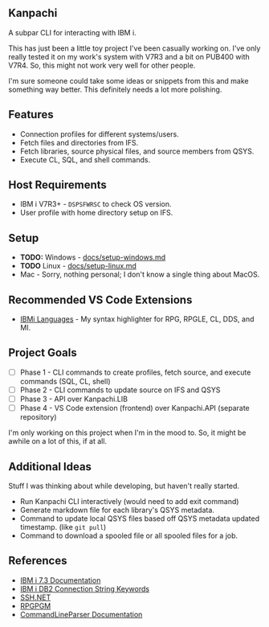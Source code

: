 ## Kanpachi

A subpar CLI for interacting with IBM i.

This has just been a little toy project I've been casually working on.
I've only really tested it on my work's system with V7R3 and a bit on PUB400 with V7R4. 
So, this might not work very well for other people.


I'm sure someone could take some ideas or snippets from this and make something way better.
This definitely needs a lot more polishing.


## Features
- Connection profiles for different systems/users.
- Fetch files and directories from IFS.
- Fetch libraries, source physical files, and source members from QSYS.
- Execute CL, SQL, and shell commands.


## Host Requirements
- IBM i V7R3+ - ```DSPSFWRSC``` to check OS version.
- User profile with home directory setup on IFS.


## Setup
- **TODO:** Windows - [docs/setup-windows.md](docs/setup-windows.md)
- **TODO** Linux - [docs/setup-linux.md](docs/setup-linux.md)
- Mac - Sorry, nothing personal; I don't know a single thing about MacOS.


## Recommended VS Code Extensions
- [IBMi Languages](https://marketplace.visualstudio.com/items?itemName=barrettotte.ibmi-languages) - My syntax highlighter for RPG, RPGLE, CL, DDS, and MI.


## Project Goals
- [ ] Phase 1 - CLI commands to create profiles, fetch source, and execute commands (SQL, CL, shell)
- [ ] Phase 2 - CLI commands to update source on IFS and QSYS
- [ ] Phase 3 - API over Kanpachi.LIB
- [ ] Phase 4 - VS Code extension (frontend) over Kanpachi.API (separate repository)

I'm only working on this project when I'm in the mood to. So, it might be awhile on a lot of this, if at all.


## Additional Ideas
Stuff I was thinking about while developing, but haven't really started.

- Run Kanpachi CLI interactively (would need to add exit command)
- Generate markdown file for each library's QSYS metadata.
- Command to update local QSYS files based off QSYS metadata updated timestamp. (like ```git pull```)
- Command to download a spooled file or all spooled files for a job.


## References
- [IBM i 7.3 Documentation](https://www.ibm.com/support/knowledgecenter/en/ssw_ibm_i_73/rzahg/welcome.htm)
- [IBM i DB2 Connection String Keywords](https://www.ibm.com/support/knowledgecenter/ssw_ibm_i_74/rzaik/connectkeywords.htm)
- [SSH.NET](https://github.com/sshnet/SSH.NET)
- [RPGPGM](https://www.rpgpgm.com/)
- [CommandLineParser Documentation](https://github.com/commandlineparser/commandline/wiki)
